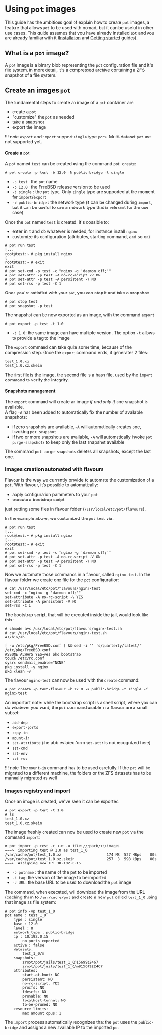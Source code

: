 # Using `pot` images

This guide has the ambitious goal of explain how to create `pot` images, a feature that allows `pot` to be used with nomad, but it can be useful in other use cases.
This guide assumes that you have already installed `pot` and you are already familiar with it ([Installation](Installation.md) and [Getting started](Getting.md) guides).

## What is a `pot` image?

A `pot` image is a binary blob representing the `pot` configuration file and it's file system.
In more detail, it's a compressed archive containing a ZFS snapshot of a file system.

## Create an images `pot`
The fundamental steps to create an image of a `pot` container are:

* create a `pot`
* "customize" the `pot` as needed
* take a snapshot
* export the image

!!! note
    `export` and `import` support `single` type `pot`s. Multi-dataset `pot` are not supported yet.

#### Create a `pot`

A `pot` named `test` can be created using the command `pot create`:
```console
# pot create -p test -b 12.0 -N public-bridge -t single
```

* `-p test` : the `pot` name
* `-b 12.0` : the FreeBSD release version to be used
* `-t single` : the `pot` type. Only `single` type are supported at the moment for `import`/`export`
* `-N public-bridge` : the network type (it can be changed during `import`, but it can be useful to use a network type that is relevant for the use case)

Once the `pot` named `test` is created, it's possible to:

* enter in it and do whatever is needed, for instance install `nginx`
* customize its configuration (attributes, starting command, and so on)

```console
# pot run test
[...]
root@test:~ # pkg install nginx
[...]
root@test:~ # exit
exit
# pot set-cmd -p test -c "nginx -g 'daemon off;'"
# pot set-attr -p test -A no-rc-script -V ON
# pot set-attr -p test -A persistent -V NO
# pot set-rss -p test -C 1
```

Once you're satisfied with your `pot`, you can stop it and take a snapshot:
```console
# pot stop test
# pot snapshot -p test
```

The snapshot can be now exported as an image, with the command `export`
```console
# pot export -p test -t 1.0
```

* `-t 1.0`: the same image can have multiple version. The option `-t` allows to provide a tag to the image

The `export` command can take quite some time, because of the compression step.
Once the `export` command ends, it generates 2 files:
```console
test_1.0.xz
test_1.0.xz.skein
```
The first file is the image, the second file is a hash file, used by the `import` command to verify the integrity.

#### Snapshots management

The `export` command will create an image *if and only if* one snapshot is available.  
A flag `-A` has been added to automatically fix the number of available snapshots:

* if zero snapshots are available, `-A` will automatically creates one, invoking `pot snapshot`
* if two or more snapshots are available, `-A` will automatically invoke `pot purge-snapshots` to keep only the last snapshot available

The command `pot purge-snapshots` deletes all snapshots, except the last one.

### Images creation automated with flavours

Flavour is the way we currently provide to automate the customization of a `pot`.
With flavour, it's possible to automatically:

* apply configuration parameters to your `pot`
* execute a bootstrap script

just putting some files in flavour folder (`/usr/local/etc/pot/flavours`).

In the example above, we customized the `pot` `test` via:
```console
# pot run test
[...]
root@test:~ # pkg install nginx
[...]
root@test:~ # exit
exit
# pot set-cmd -p test -c "nginx -g 'daemon off;'"
# pot set-attr -p test -A no-rc-script -V ON
# pot set-attr -p test -A persistent -V NO
# pot set-rss -p test -C 1
```

Now we automate those commands in a flavour, called `nginx-test`.
In the flavour folder we create one file for the `pot` configuration:
```console
# cat /usr/local/etc/pot/flavours/nginx-test
set-cmd -c "nginx -g 'daemon off;'"
set-attribute -A no-rc-script -V YES
set-attribute -A persistent -V NO
set-rss -C 1
```

The bootstrap script, that will be executed inside the jail, would look like this:
```console
# chmode a+x /usr/local/etc/pot/flavours/nginx-test.sh
# cat /usr/local/etc/pot/flavours/nginx-test.sh
#!/bin/sh

[ -w /etc/pkg/FreeBSD.conf ] && sed -i '' 's/quarterly/latest/' /etc/pkg/FreeBSD.conf
ASSUME_ALWAYS_YES=yes pkg bootstrap
touch /etc/rc.conf
sysrc sendmail_enable="NONE"
pkg install -y nginx
pkg clean -y
```

The flavour `nginx-test` can now be used with the `create` command:
```console
# pot create -p test-flavour -b 12.0 -N public-bridge -t single -f nginx-test
```

An important note: while the bootstrap script is a shell script, where you can do whatever you want, the `pot` command usable in a flavour are a small subset:

* `add-dep`
* `export-ports`
* `copy-in`
* `mount-in`
* `set-attribute` (the abbreviated form `set-attr` is not recognized here)
* `set-cmd`
* `set-env`
* `set-rss`

!!! note
    The `mount-in` command has to be used carefully. If the `pot` will be migrated to a different machine, the folders or the ZFS datasets has to be manually migrated as well

### Images registry and import
Once an image is created, we've seen it can be exported:
```console
# pot export -p test -t 1.0
# ls
test_1.0.xz  
test_1.0.xz.skein
```
The image freshly created can now be used to create new `pot` via the command `import`:
```console
# pot import -p test -t 1.0 -U file:///path/to/images
===>  importing test @ 1.0 as test_1_0
/var/cache/pot/test_1.0.xz                     174 MB  527 MBps    00s
/var/cache/pot/test_1.0.xz.skein               257  B  598 kBps    00s
===>  Assigning new IP: 10.192.0.15
```

* `-p potname` : the name of the pot to be imported
* `-t tag`: the version of the image to be imported
* `-U URL`: the base URL to be used to download the `pot` image

The command, when executed, will download the image from the URL (caching them to `/var/cache/pot` and create a new `pot` called `test_1_0` using that image as file system:
```console
# pot info -vp test_1_0
pot name : test_1_0
	type : single
	base : 12.0
	level : 0
	network_type : public-bridge
	ip : 10.192.0.15
		no ports exported
	active : false
	datasets:
		test_1_0/m
	snapshots:
		zroot/pot/jails/test_1_0@1569922467
		zroot/pot/jails/test_1_0/m@1569922467
	attributes:
		start-at-boot: NO
		persistent: NO
		no-rc-script: YES
		procfs: NO
		fdescfs: NO
		prunable: NO
		localhost-tunnel: NO
		to-be-pruned: NO
	resource limits:
		max amount cpus: 1
```
The `import` process automatically recognizes that the `pot` uses the `public-bridge` and assigns a new available IP to the imported `pot`


